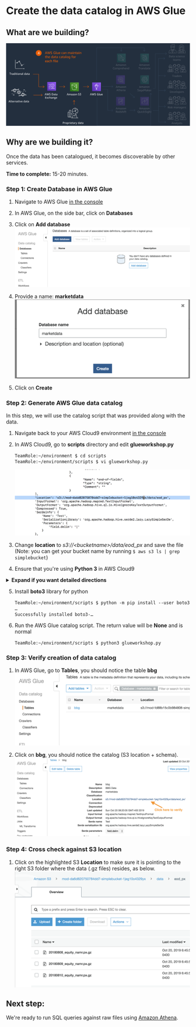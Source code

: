 # Create the data catalog in AWS Glue

## What are we building?
![Architecture diagram](assets/GlueArch.png)

## Why are we building it?
Once the data has been catalogued, it becomes discoverable by other services.

**Time to complete:** 15-20 minutes.

### Step 1: Create Database in AWS Glue

1. Navigate to AWS Glue [in the console](https://console.aws.amazon.com/glue)

1. In AWS Glue, on the side bar, click on **Databases**

1. Click on **Add database**
![add_database](assets/GlueAddDatabase.png)

1. Provide a name: **marketdata**
![add_database](assets/AddDatabaseMarketData.png)

1. Click on **Create**

### Step 2: Generate AWS Glue data catalog
In this step, we will use the catalog script that was provided along with the data.

1. Navigate back to your AWS Cloud9 environment [in the console](https://console.aws.amazon.com/cloud9)

1. In AWS Cloud9, go to **scripts** directory and edit **glueworkshop.py**
    ```
    TeamRole:~/environment $ cd scripts
    TeamRole:~/environment/scripts $ vi glueworkshop.py
    ```
    ![add_database](assets/GlueCatalogScriptUpdateLocation.png)

1. Change **location** to _s3://&lt;bucketname&gt;/data/eod_px_ and save the file
    (Note: you can get your bucket name by running ```$ aws s3 ls | grep simplebucket```)

1. Ensure that you're using **Python 3** in AWS Cloud9
<details>
    <summary><strong>Expand if you want detailed directions</strong></summary><p>

    Check the python settings in AWS Cloud9 by following these steps:

    1. Navigate to AWS Cloud9 [in the console](https://console.aws.amazon.com/cloud9)
    1. Click on the **settings** icon on the top right corner
    1. Click on folder **Python Support** and check on the right that **Python Version** is **Python 3**

</p></details>

5. Install **boto3** library for python
    ```
    TeamRole:~/environment/scripts $ python -m pip install --user boto3
    …
    Successfully installed boto3-…
    ```

1. Run the AWS Glue catalog script. The return value will be **None** and is normal
    ```
    TeamRole:~/environment/scripts $ python3 glueworkshop.py
    ```

### Step 3: Verify creation of data catalog

1. In AWS Glue, go to **Tables**, you should notice the table **bbg**  
![Glue table schema in marketdata database](assets/GlueTableSchemaInMarketDataDB.png)

1. Click on **bbg**, you should notice the catalog (S3 location + schema).
![Inspect data catalog](assets/GlueInspectDataCatalog.png)

### Step 4: Cross check against S3 location

1. Click on the highlighted S3 **Location** to make sure it is pointing to the right S3 folder where the data (.gz files) resides, as below.
![Verify S3 location](assets/ConfirmS3Location.png)

## Next step:

We're ready to run SQL queries against raw files using [Amazon Athena](../2_AmazonAthena).
